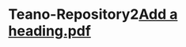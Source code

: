 # Teano-Repository2[Add a heading.pdf](https://github.com/user-attachments/files/16829285/Add.a.heading.pdf)
